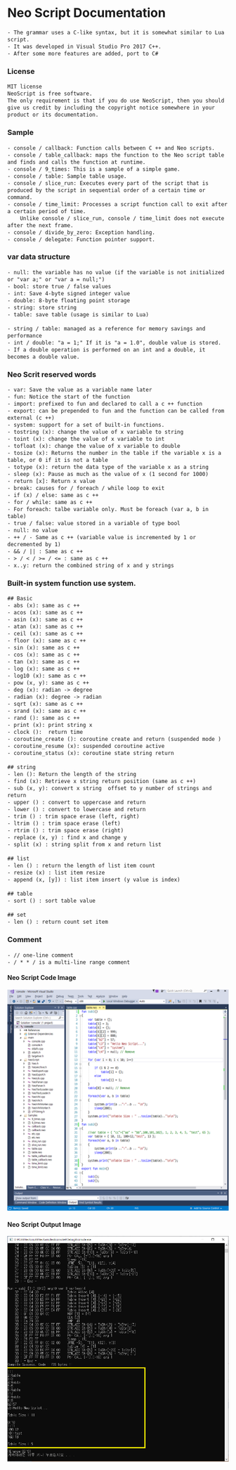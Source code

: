 # Neo Script Documentation
	- The grammar uses a C-like syntax, but it is somewhat similar to Lua script.
	- It was developed in Visual Studio Pro 2017 C++.
	- After some more features are added, port to C#

### License
	MIT license
	NeoScript is free software.
	The only requirement is that if you do use NeoScript, then you should give us credit by including the copyright notice somewhere in your product or its documentation.

### Sample
	- console / callback: Function calls between C ++ and Neo scripts.
	- console / table_callback: maps the function to the Neo script table and finds and calls the function at runtime.
	- console / 9_times: This is a sample of a simple game.
	- console / table: Sample table usage.
	- console / slice_run: Executes every part of the script that is produced by the script in sequential order of a certain time or command.
	- console / time_limit: Processes a script function call to exit after a certain period of time.
		Unlike console / slice_run, console / time_limit does not execute after the next frame.
	- console / divide_by_zero: Exception handling.
	- console / delegate: Function pointer support.

### var data structure
	- null: the variable has no value (if the variable is not initialized or "var a;" or "var a = null;")
	- bool: store true / false values
	- int: Save 4-byte signed integer value
	- double: 8-byte floating point storage
	- string: store string
	- table: save table (usage is similar to Lua)

	- string / table: managed as a reference for memory savings and performance
	- int / double: "a = 1;" If it is "a = 1.0", double value is stored.
	- If a double operation is performed on an int and a double, it becomes a double value.



### Neo Scrit reserved words
	- var: Save the value as a variable name later
	- fun: Notice the start of the function
	- import: prefixed to fun and declared to call a c ++ function
	- export: can be prepended to fun and the function can be called from external (c ++)
	- system: support for a set of built-in functions.
	- tostring (x): change the value of x variable to string
	- toint (x): change the value of x variable to int
	- tofloat (x): change the value of x variable to double
	- tosize (x): Returns the number in the table if the variable x is a table, or 0 if it is not a table
	- totype (x): return the data type of the variable x as a string
	- sleep (x): Pause as much as the value of x (1 second for 1000)
	- return [x]: Return x value
	- break: causes for / foreach / while loop to exit
	- if (x) / else: same as c ++
	- for / while: same as c ++
	- For foreach: talbe variable only. Must be foreach (var a, b in table)
	- true / false: value stored in a variable of type bool
	- null: no value
	- ++ / - Same as c ++ (variable value is incremented by 1 or decremented by 1)
	- && / || : Same as c ++
	- > / < / >= / <= : same as c ++
	- x..y: return the combined string of x and y strings

### Built-in system function use system.
	## Basic
	- abs (x): same as c ++
	- acos (x): same as c ++
	- asin (x): same as c ++
	- atan (x): same as c ++
	- ceil (x): same as c ++
	- floor (x): same as c ++
	- sin (x): same as c ++
	- cos (x): same as c ++
	- tan (x): same as c ++
	- log (x): same as c ++
	- log10 (x): same as c ++
	- pow (x, y): same as c ++
	- deg (x): radian -> degree
	- radian (x): degree -> radian
	- sqrt (x): same as c ++
	- srand (x): same as c ++
	- rand (): same as c ++
	- print (x): print string x
	- clock ():  return time
	- coroutine_create (): coroutine create and return (suspended mode )
	- coroutine_resume (x): suspended coroutine active
	- coroutine_status (x): coroutine state string return

    ## string
	- len (): Return the length of the string
	- find (x): Retrieve x string return position (same as c ++)
	- sub (x, y): convert x string  offset to y number of strings and return
	- upper () : convert to uppercase and return
	- lower () : convert to lowercase and return
	- trim () : trim space erase (left, right)
	- ltrim () : trim space erase (left)
	- rtrim () : trim space erase (right)
	- replace (x, y) : find x and change y
	- split (x) : string split from x and return list 

	## list
	- len () : return the length of list item count
	- resize (x) : list item resize
	- append (x, [y]) : list item insert (y value is index)

	## table
	- sort () : sort table value

	## set
	- len () : return count set item

### Comment
	- // one-line comment
	- / * * / is a multi-line range comment


#### Neo Script Code Image
![](/docs/img/vs001.png)

#### Neo Script Output Image
![](/docs/img/vs002.png)
